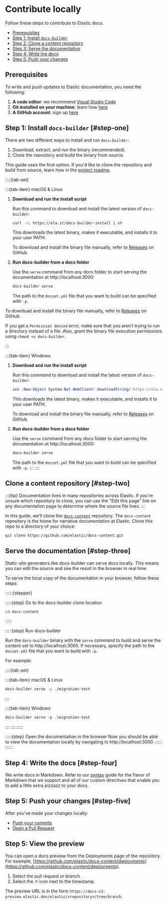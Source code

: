 # Contribute locally

Follow these steps to contribute to Elastic docs.

* [Prerequisites](#prerequisites)
* [Step 1: Install `docs-builder`](#step-one)
* [Step 2: Clone a content repository](#step-two)
* [Step 3: Serve the documentation](#step-three)
* [Step 4: Write the docs](#step-four)
* [Step 5: Push your changes](#step-five)

## Prerequisites

To write and push updates to Elastic documentation, you need the following:

1. **A code editor**: we recommend [Visual Studio Code](https://code.visualstudio.com/download)
1. **Git installed on your machine**: learn how [here](https://github.com/git-guides/install-git)
1. **A GitHub account**: sign up [here](https://github.com/)

## Step 1: Install `docs-builder` [#step-one]

There are two different ways to install and run `docs-builder`:

1. Download, extract, and run the binary (recommended).
1. Clone the repository and build the binary from source.

This guide uses the first option. If you'd like to clone the repository and build from source, learn how in the [project readme](https://github.com/elastic/docs-builder?tab=readme-ov-file#docs-builder).

::::{tab-set}

:::{tab-item} macOS & Linux

1. **Download and run the install script**   

   Run this command to download and install the latest version of `docs-builder`:

   ```sh
   curl -sL https://ela.st/docs-builder-install | sh
   ```
   
   This downloads the latest binary, makes it executable, and installs it to your user PATH.

   To download and install the binary file manually, refer to [Releases](https://github.com/elastic/docs-builder/releases) on GitHub.

2. **Run docs-builder from a docs folder**

   Use the `serve` command from any docs folder to start serving the documentation at http://localhost:3000:

   ```sh
   docs-builder serve
   ```
   The path to the `docset.yml` file that you want to build can be specified with `-p`.

To download and install the binary file manually, refer to [Releases](https://github.com/elastic/docs-builder/releases) on GitHub. 

If you get a `Permission denied` error, make sure that you aren't trying to run a directory instead of a file. Also, grant the binary file execution permissions using `chmod +x docs-builder`.

:::

:::{tab-item} Windows

1. **Download and run the install script**   

   Run this command to download and install the latest version of `docs-builder`:

   ```powershell
   iex (New-Object System.Net.WebClient).DownloadString('https://ela.st/docs-builder-install-win')
   ```

   This downloads the latest binary, makes it executable, and installs it to your user PATH.

   To download and install the binary file manually, refer to [Releases](https://github.com/elastic/docs-builder/releases) on GitHub.

2. **Run docs-builder from a docs folder**

   Use the `serve` command from any docs folder to start serving the documentation at http://localhost:3000:

   ```sh
   docs-builder serve
   ```
   The path to the `docset.yml` file that you want to build can be specified with `-p`.
:::
::::


## Clone a content repository [#step-two]

:::{tip}
Documentation lives in many repositories across Elastic. If you're unsure which repository to clone, you can use the "Edit this page" link on any documentation page to determine where the source file lives.
:::

In this guide, we'll clone the [`docs-content`](https://github.com/elastic/docs-content) repository. The `docs-content` repository is the home for narrative documentation at Elastic. Clone this repo to a directory of your choice:

```sh
git clone https://github.com/elastic/docs-content.git
```

## Serve the documentation [#step-three]

Static-site generators like docs-builder can serve docs locally. This means you can edit the source and see the result in the browser in real time.

To serve the local copy of the documentation in your browser, follow these steps:

::::::{stepper}

:::::{step} Go to the docs-builder clone location

```sh
cd docs-content
```
:::::

:::::{step} Run docs-builder

Run the `docs-builder` binary with the `serve` command to build and serve the content set to http://localhost:3000. If necessary, specify the path to the `docset.yml` file that you want to build with `-p`.

For example:

::::{tab-set}

:::{tab-item} macOS & Linux

```sh
docs-builder serve -p ./migration-test
```
:::

:::{tab-item} Windows

```powershell
docs-builder serve -p .\migration-test
```
:::
::::
:::::

:::::{step} Open the documentation in the browser
Now you should be able to view the documentation locally by navigating to http://localhost:3000.
:::::
::::::

## Step 4: Write the docs [#step-four]

We write docs in Markdown. Refer to our [syntax](../syntax/index.md) guide for the flavor of Markdown that we support and all of our custom directives that enable you to add a little extra pizzazz to your docs.

## Step 5: Push your changes [#step-five]

After you've made your changes locally:

* [Push your commits](https://docs.github.com/en/get-started/using-git/pushing-commits-to-a-remote-repository)
* [Open a Pull Request](https://docs.github.com/en/pull-requests/collaborating-with-pull-requests/proposing-changes-to-your-work-with-pull-requests/creating-a-pull-request)

## Step 5: View the preview

You can open a docs preview from the Deployments page of the repository. For example, [https://github.com/elastic/docs-content/deployments](https://github.com/elastic/docs-content/deployments).

1. Select the pull request or branch.
2. Select the ↗ icon next to the timestamp.

The preview URL is in the form `https://docs-v3-preview.elastic.dev/elastic/<repository>/tree/branch`.
